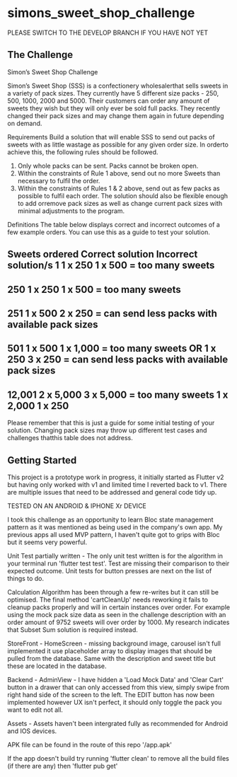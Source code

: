 # simons_sweet_shop_challenge

PLEASE SWITCH TO THE DEVELOP BRANCH IF YOU HAVE NOT YET

## The Challenge

Simon’s Sweet Shop Challenge 

Simon’s Sweet Shop (SSS) is a confectionery wholesalerthat sells sweets in a variety of pack sizes. They currently have 5 different size packs - 250, 500, 1000, 2000 and 5000. Their customers can order any amount of sweets they wish but they will only ever be sold full packs. They recently changed their pack sizes and may change them again in future depending on demand. 

Requirements 
Build a solution that will enable SSS to send out packs of sweets with as little wastage as possible for any given order size. In orderto achieve this, the following rules should be followed. 
1. Only whole packs can be sent. Packs cannot be broken open. 
2. Within the constraints of Rule 1 above, send out no more Sweets than necessary to fulfil the order. 
3. Within the constraints of Rules 1 & 2 above, send out as few packs as possible to fulfil each order. 
The solution should also be flexible enough to add orremove pack sizes as well as change current pack sizes with minimal adjustments to the program. 

Definitions 
The table below displays correct and incorrect outcomes of a few example orders. You can use this as a guide to test your solution. 

Sweets ordered        Correct solution        Incorrect solution/s
1                     1 x 250                 1 x 500 = too many sweets
------------------------------------------------------------------------
250                   1 x 250                 1 x 500 = too many sweets
------------------------------------------------------------------------
251                   1 x 500                 2 x 250 = can send less packs with available pack sizes
------------------------------------------------------------------------
501                   1 x 500                 1 x 1,000 = too many sweets OR
                      1 x 250                 3 x 250 = can send less packs with available pack sizes
------------------------------------------------------------------------
12,001                2 x 5,000               3 x 5,000 = too many sweets
                      1 x 2,000 
                      1 x 250
------------------------------------------------------------------------

Please remember that this is just a guide for some initial testing of your solution. Changing pack sizes may throw up different test cases and challenges thatthis table does not address. 


## Getting Started

This project is a prototype work in progress, it initially started as Flutter v2 but having only worked with v1 and limited time I reverted back to v1. There are multiple issues that need to be addressed and general code tidy up.

TESTED ON AN ANDROID & IPHONE Xr DEVICE 

I took this challenge as an opportunity to learn Bloc state management pattern as it was mentioned as being used in the company's own app. My previous apps all used MVP pattern, I haven't quite got to grips with Bloc but it seems very powerful.

Unit Test partially written - The only unit test written is for the algorithm in your terminal run 'flutter test test'.  Test are missing their comparison to their expected outcome. Unit tests for button presses are next on the list of things to do.

Calculation Algorithm has been through a few re-writes but it can still be optimised. The final method 'cartCleanUp' needs reworking it fails to cleanup packs properly and will in certain instances over order. For example using the mock pack size data as seen in the challenge description with an order amount of 9752 sweets will over order by 1000. My research indicates that Subset Sum solution is required instead.

StoreFront - HomeScreen - missing background image, carousel isn't full implemented it use placeholder array to display images that should be pulled from the database. Same with the description and sweet title but these are located in the database.

Backend - AdminView - I have hidden a 'Load Mock Data' and 'Clear Cart' button in a drawer that can only accessed from this view, simply swipe from right hand side of the screen to the left. The EDIT button has now been implemented however UX isn't perfect, it should only toggle the pack you want to edit not all.

Assets - Assets haven't been intergrated fully as recommended for Android and IOS devices.

APK file can be found in the route of this repo '/app.apk'

If the app doesn't build try running 'flutter clean' to remove all the build files (if there are any) then 'flutter pub get'

